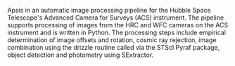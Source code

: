 Apsis in an automatic image processing pipeline for the Hubble Space Telescope's Advanced Camera for Surveys (ACS) instrument. The pipeline supports processing of images from the HRC and WFC cameras on the ACS instrument and is written in Python. The processing steps include empirical determination of image offsets and rotation, cosmic ray rejection, image combination using the drizzle routine called via the STScI Pyraf package, object detection and photometry using SExtractor.